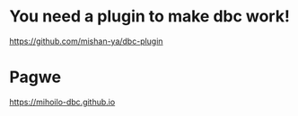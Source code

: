# You need a plugin to make dbс work!
https://github.com/mishan-ya/dbc-plugin


# Pagwe
https://mihoilo-dbc.github.io
